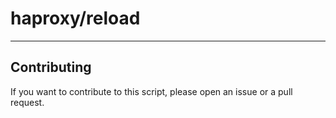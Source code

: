 # haproxy/reload

----

## Contributing

If you want to contribute to this script, please open an issue or a pull request.
